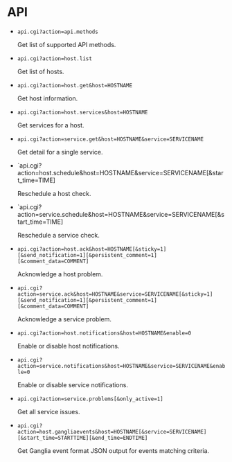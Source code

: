 API
===

* `api.cgi?action=api.methods`

	Get list of supported API methods.

* `api.cgi?action=host.list`

	Get list of hosts.

* `api.cgi?action=host.get&host=HOSTNAME`

	Get host information.

* `api.cgi?action=host.services&host=HOSTNAME`

	Get services for a host.

* `api.cgi?action=service.get&host=HOSTNAME&service=SERVICENAME`

	Get detail for a single service.

* `api.cgi?action=host.schedule&host=HOSTNAME&service=SERVICENAME[&start_time=TIME]

	Reschedule a host check.

* `api.cgi?action=service.schedule&host=HOSTNAME&service=SERVICENAME[&start_time=TIME]

	Reschedule a service check.

* `api.cgi?action=host.ack&host=HOSTNAME[&sticky=1][&send_notification=1][&persistent_comment=1][&comment_data=COMMENT]`

	Acknowledge a host problem.

* `api.cgi?action=service.ack&host=HOSTNAME&service=SERVICENAME[&sticky=1][&send_notification=1][&persistent_comment=1][&comment_data=COMMENT]`

	Acknowledge a service problem.

* `api.cgi?action=host.notifications&host=HOSTNAME&enable=0`

	Enable or disable host notifications.

* `api.cgi?action=service.notifications&host=HOSTNAME&service=SERVICENAME&enable=0`

	Enable or disable service notifications.

* `api.cgi?action=service.problems[&only_active=1]`

	Get all service issues.

* `api.cgi?action=host.gangliaevents&host=HOSTNAME[&service=SERVICENAME][&start_time=STARTTIME][&end_time=ENDTIME]`

	Get Ganglia event format JSON output for events matching criteria.

